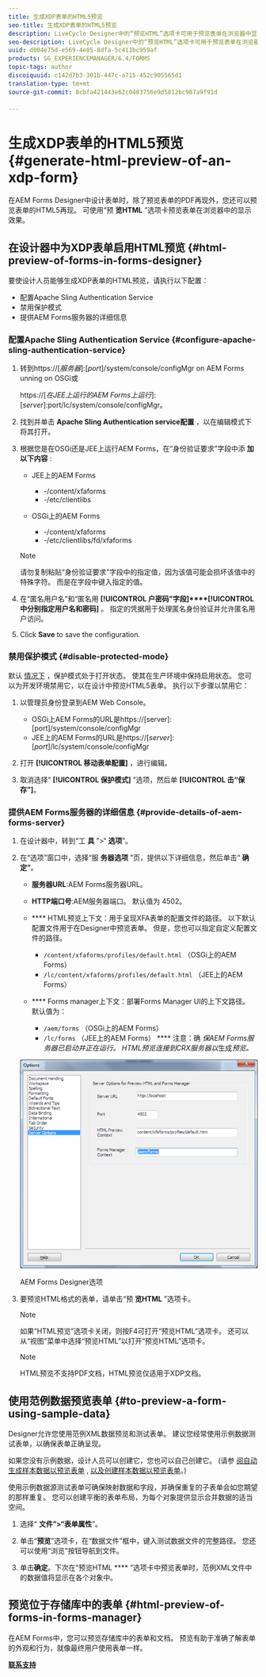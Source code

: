 ```yaml
---
title: 生成XDP表单的HTML5预览
seo-title: 生成XDP表单的HTML5预览
description: LiveCycle Designer中的“预览HTML”选项卡可用于预览表单在浏览器中显示时的效果。
seo-description: LiveCycle Designer中的“预览HTML”选项卡可用于预览表单在浏览器中显示时的效果。
uuid: d004e75d-e569-4e85-8dfa-5c411bc959af
products: SG_EXPERIENCEMANAGER/6.4/FORMS
topic-tags: author
discoiquuid: c142d7b3-301b-447c-a715-452c905565d1
translation-type: tm+mt
source-git-commit: 8cbfa421443e62c0483756e9d5812bc987a9f91d

---
```



# 生成XDP表单的HTML5预览 {#generate-html-preview-of-an-xdp-form}

在AEM Forms Designer中设计表单时，除了预览表单的PDF再现外，您还可以预览表单的HTML5再现。 可使用“预 **览HTML** ”选项卡预览表单在浏览器中的显示效果。

## 在设计器中为XDP表单启用HTML预览 {#html-preview-of-forms-in-forms-designer}

要使设计人员能够生成XDP表单的HTML预览，请执行以下配置：

* 配置Apache Sling Authentication Service
* 禁用保护模式
* 提供AEM Forms服务器的详细信息

### 配置Apache Sling Authentication Service {#configure-apache-sling-authentication-service}

1. 转到https://[*服务器*]:[*port*]/system/console/configMgr on AEM Forms unning on OSGi或

   https://[*在JEE上运行的AEM Forms上运行*]:[*server*]:port/lc/system/console/configMgr。

1. 找到并单击 **Apache Sling Authentication service配置** ，以在编辑模式下将其打开。

1. 根据您是在OSGi还是JEE上运行AEM Forms，在“身份验证要求”字段中添 **加以下内容** :

   * JEE上的AEM Forms

      * -/content/xfaforms
      * -/etc/clientlibs
   * OSGi上的AEM Forms

      * -/content/xfaforms
      * -/etc/clientlibs/fd/xfaforms
   >[!NOTE]
   >
   >请勿复制粘贴“身份验证要求”字段中的指定值，因为该值可能会损坏该值中的特殊字符。 而是在字段中键入指定的值。

1. 在“匿名用户名”和“匿名用 **[!UICONTROL 户密码”字段]****[!UICONTROL 中分别指定用户名和密码]** 。 指定的凭据用于处理匿名身份验证并允许匿名用户访问。
1. Click **Save** to save the configuration.

### 禁用保护模式 {#disable-protected-mode}

默认 [情况下](/help/forms/using/get-xdp-pdf-documents-aem.md) ，保护模式处于打开状态。 使其在生产环境中保持启用状态。 您可以为开发环境禁用它，以在设计中预览HTML5表单。 执行以下步骤以禁用它：

1. 以管理员身份登录到AEM Web Console。

   * OSGi上AEM Forms的URL是https://[server]:[port]/system/console/configMgr
   * JEE上的AEM Forms的URL是https://[*server*]:[*port*]/lc/system/console/configMgr

1. 打开 **[!UICONTROL 移动表单配置]** ，进行编辑。
1. 取消选择“ **[!UICONTROL 保护模式]** ”选项，然后单 **[!UICONTROL 击“保存”]**。

### 提供AEM Forms服务器的详细信息 {#provide-details-of-aem-forms-server}

1. 在设计器中，转到“工 **具** ”>“ **选项**”。
1. 在“选项”窗口中，选择“服 **务器选项** ”页，提供以下详细信息，然后单击“ **确定”**。

   * **服务器URL**:AEM Forms服务器URL。
   * **HTTP端口号**:AEM服务器端口。 默认值为 4502。
   * **** HTML预览上下文：用于呈现XFA表单的配置文件的路径。 以下默认配置文件用于在Designer中预览表单。 但是，您也可以指定自定义配置文件的路径。

      * `/content/xfaforms/profiles/default.html` （OSGi上的AEM Forms）
      * `/lc/content/xfaforms/profiles/default.html` （JEE上的AEM Forms）
   * **** Forms manager上下文：部署Forms Manager UI的上下文路径。 默认值为：

      * `/aem/forms` （OSGi上的AEM Forms）
      * `/lc/forms` （JEE上的AEM Forms）
   **** 注意：确 *保AEM Forms服务器已启动并正在运行。 HTML预览连接到CRX服务器以*&#x200B;生成&#x200B;*预览。*

   ![AEM Forms Designer选项 ](assets/server_options.png)

   AEM Forms Designer选项

1. 要预览HTML格式的表单，请单击“预 **览HTML** ”选项卡。

   >[!NOTE]
   >
   >如果“HTML预览”选项卡关闭，则按F4可打开“预览HTML”选项卡。 还可以从“视图”菜单中选择“预览HTML”以打开“预览HTML”选项卡。

   >[!NOTE]
   >
   >HTML预览不支持PDF文档，HTML预览仅适用于XDP文档。

## 使用范例数据预览表单 {#to-preview-a-form-using-sample-data}

Designer允许您使用范例XML数据预览和测试表单。 建议您经常使用示例数据测试表单，以确保表单正确呈现。

如果您没有示例数据，设计人员可以创建它，您也可以自己创建它。 (请参 [阅自动生成样本数据以预览表单](https://help.adobe.com/en_US/AEMForms/6.1/DesignerHelp/WS107c29ade9134a2c136ae6f212a1f379c94-8000.2.html#WS92d06802c76abadb-728f46ac129b395660c-7efe.2) , [以及创建样本数据以预览表单](https://help.adobe.com/en_US/AEMForms/6.1/DesignerHelp/WS107c29ade9134a2c136ae6f212a1f379c94-8000.2.html#WS92d06802c76abadb-728f46ac129b395660c-7eff.2)。)

使用示例数据源测试表单可确保映射数据和字段，并确保重复的子表单会如您期望的那样重复。 您可以创建平衡的表单布局，为每个对象提供显示合并数据的适当空间。

1. 选择“ **文件”>“表单属性**”。

1. 单击“**预览**”选项卡，在“数据文件”框中，键入测试数据文件的完整路径。 您还可以使用“浏览”按钮导航到文件。

1. 单击&#x200B;**确定**。下次在“预览HTML **** ”选项卡中预览表单时，范例XML文件中的数据值将显示在各个对象中。

## 预览位于存储库中的表单 {#html-preview-of-forms-in-forms-manager}

在AEM Forms中，您可以预览存储库中的表单和文档。 预览有助于准确了解表单的外观和行为，就像最终用户使用表单一样。

[**联系支持&#x200B;**](https://www.adobe.com/account/sign-in.supportportal.html)
